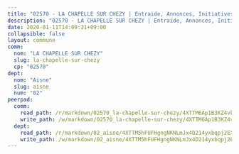 ```yaml
---
title: "02570 - LA CHAPELLE SUR CHEZY | Entraide, Annonces, Initiatives"
description: "02570 - LA CHAPELLE SUR CHEZY | Entraide, Annonces, Initiatives"
date: 2020-01-11T14:09:21+09:00
collapsible: false
layout: commune
comm:
  nom: "LA CHAPELLE SUR CHEZY"
  slug: la-chapelle-sur-chezy
  cp: "02570"
dept:
  nom: "Aisne"
  slug: aisne
  num: "02"
peerpad:
  comm:
    read_path: /r/markdown/02570_la-chapelle-sur-chezy/4XTTM6Ap1B3KZ4vkeD3bLqp8ehZ2wecqD6A1Vq3Y3dfEqv1q4
    write_path: /w/markdown/02570_la-chapelle-sur-chezy/4XTTM6Ap1B3KZ4vkeD3bLqp8ehZ2wecqD6A1Vq3Y3dfEqv1q4-K3TgUdxYSxjFmwAwyPQEGWDNUXw3VCUb2V9nmWNQsrziuwhHvaf13t5caiRKktm6nt5CQ8hCdYjxefbt2nxf6yNWrGq2RSLCHroopwCwFj1btbKbCYNgKNecaydbJoErdrYqT2E6
  dept:
    read_path: /r/markdown/02_aisne/4XTTM5hFUFHgngNKNLmJx4D214yxbqpj2EXK5CBjZ5LZF3zAf
    write_path: /w/markdown/02_aisne/4XTTM5hFUFHgngNKNLmJx4D214yxbqpj2EXK5CBjZ5LZF3zAf-K3TgUfAP6D753WPagZBnpcFgyCUpnZXNhrQsKU6J8qon6wxmFCHD5kB3GMzCYyJmAGHN58p9qgKDhnEgSAuHEK3wjVXSJoUkHyn6Vb7T2aNZ2y6ez5BMkQCEQxoUkfyK9J3TXU3M
---
```


